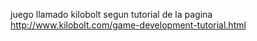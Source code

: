 juego llamado kilobolt segun tutorial de la pagina http://www.kilobolt.com/game-development-tutorial.html